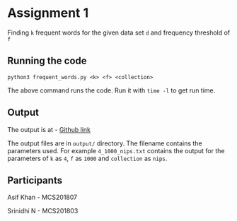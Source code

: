 # Assignment 1

Finding `k` frequent words for the given data set `d` and frequency threshold of `f`

## Running the code

`python3 frequent_words.py <k> <f> <collection>`

The above command runs the code. Run it with `time -l` to get run time.

## Output

The output is at - [Github link](https://github.com/zeu5/dmml-assignments/tree/master/assign1/output)

The output files are in `output/` directory. The filename contains the parameters used. For example `4_1000_nips.txt` contains the output for the parameters of `k` as `4`, `f` as `1000` and `collection` as `nips`. 

## Participants

Asif Khan - MCS201807

Srinidhi N - MCS201803